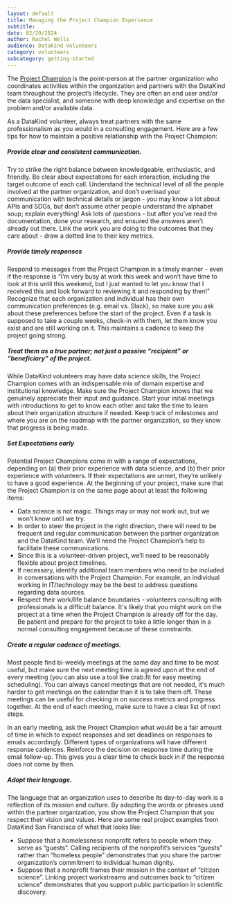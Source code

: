 ```yaml
---
layout: default
title: Managing the Project Champion Experience
subtitle:
date: 02/29/2024
author: Rachel Wells
audience: DataKind Volunteers
category: volunteers
subcategory: getting-started
---
```


The [Project Champion](/project-stages/discovery/identifying_successful_project_champions_and_executive_sponsors) is the point\-person at the partner organization who coordinates activities within the organization and partners with the DataKind team throughout the project’s lifecycle. They are often an end user and/or the data specialist, and someone with deep knowledge and expertise on the problem and/or available data.


As a DataKind volunteer, always treat partners with the same professionalism as you would in a consulting engagement. Here are a few tips for how to maintain a positive relationship with the Project Champion:


##### Provide clear and consistent communication.


Try to strike the right balance between knowledgeable, enthusiastic, and friendly. Be clear about expectations for each interaction, including the target outcome of each call. Understand the technical level of all the people involved at the partner organization, and don’t overload your communication with technical details or jargon \- you may know a lot about APIs and SDGs, but don’t assume other people understand the alphabet soup; explain everything! Ask lots of questions \- but after you’ve read the documentation, done your research, and ensured the answers aren’t already out there. Link the work you are doing to the outcomes that they care about \- draw a dotted line to their key metrics.


##### Provide timely responses


Respond to messages from the Project Champion in a timely manner \- even if the response is “I’m very busy at work this week and won’t have time to look at this until this weekend, but I just wanted to let you know that I received this and look forward to reviewing it and responding by then!” Recognize that each organization and individual has their own communication preferences (e.g. email vs. Slack), so make sure you ask about these preferences before the start of the project. Even if a task is supposed to take a couple weeks, check\-in with them, let them know you exist and are still working on it. This maintains a cadence to keep the project going strong.


##### Treat them as a true partner; not just a passive “recipient” or “beneficiary” of the project.


While DataKind volunteers may have data science skills, the Project Champion comes with an indispensable mix of domain expertise and institutional knowledge. Make sure the Project Champion knows that we genuinely appreciate their input and guidance. Start your initial meetings with introductions to get to know each other and take the time to learn about their organization structure if needed. Keep track of milestones and where you are on the roadmap with the partner organization, so they know that progress is being made.


##### Set Expectations early


Potential Project Champions come in with a range of expectations, depending on (a) their prior experience with data science, and (b) their prior experience with volunteers. If their expectations are unmet, they’re unlikely to have a good experience. At the beginning of your project, make sure that the Project Champion is on the same page about at least the following items:


* Data science is not magic. Things may or may not work out, but we won’t know until we try.
* In order to steer the project in the right direction, there will need to be frequent and regular communication between the partner organization and the DataKind team. We’ll need the Project Champion’s help to facilitate these communications.
* Since this is a volunteer\-driven project, we’ll need to be reasonably flexible about project timelines.
* If necessary, identify additional team members who need to be included in conversations with the Project Champion. For example, an individual working in IT/technology may be the best to address questions regarding data sources.
* Respect their work/life balance boundaries \- volunteers consulting with professionals is a difficult balance. It's likely that you might work on the project at a time when the Project Champion is already off for the day. Be patient and prepare for the project to take a little longer than in a normal consulting engagement because of these constraints.


##### Create a regular cadence of meetings.


Most people find bi\-weekly meetings at the same day and time to be most useful, but make sure the next meeting time is agreed upon at the end of every meeting (you can also use a tool like crab.fit for easy meeting scheduling). You can always cancel meetings that are not needed, it's much harder to get meetings on the calendar than it is to take them off. These meetings can be useful for checking in on success metrics and progress together. At the end of each meeting, make sure to have a clear list of next steps.


In an early meeting, ask the Project Champion what would be a fair amount of time in which to expect responses and set deadlines on responses to emails accordingly. Different types of organizations will have different response cadences. Reinforce the decision on response time during the email follow\-up. This gives you a clear time to check back in if the response does not come by then.


##### Adopt their language.


The language that an organization uses to describe its day\-to\-day work is a reflection of its mission and culture. By adopting the words or phrases used within the partner organization, you show the Project Champion that you respect their vision and values. Here are some real project examples from DataKind San Francisco of what that looks like:


* Suppose that a homelessness nonprofit refers to people whom they serve as “guests”. Calling recipients of the nonprofit’s services “guests” rather than “homeless people” demonstrates that you share the partner organization’s commitment to individual human dignity.
* Suppose that a nonprofit frames their mission in the context of “citizen science”. Linking project workstreams and outcomes back to “citizen science” demonstrates that you support public participation in scientific discovery.
